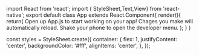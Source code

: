 import React from 'react';
import { StyleSheet,Text,View} from 'react-native';
export default class App extends React.Component{
render(){
return(
<View style={styles.container}>
<text> Open up App.js to start working on your app!</text>
<text>Chages you make will automatically reload.</text>
<text>Shake your phone to open the developer menu.</text>
</View>
);
}
}

const styles = StyleSheet.create({
  container: {
    flex: 1,
    justifyContent: 'center',
    backgroundColor: '#fff',
    alignItems: 'center',
  },
});
